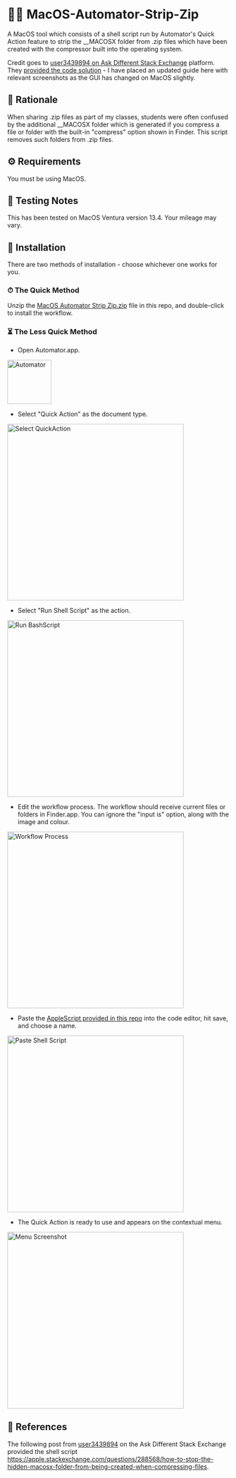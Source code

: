 # 👩‍💻 MacOS-Automator-Strip-Zip
A MacOS tool which consists of a shell script run by Automator's Quick Action feature to strip the __MACOSX folder from .zip files which have been created with the compressor built into the operating system.

Credit goes to <a href="https://apple.stackexchange.com/users/115523/user3439894">user3439894 on Ask Different Stack Exchange</a> platform. They <a href="https://apple.stackexchange.com/questions/288568/how-to-stop-the-hidden-macosx-folder-from-being-created-when-compressing-files">provided the code solution</a> - I have placed an updated guide here with relevant screenshots as the GUI has changed on MacOS slightly.


## 🤔 Rationale
When sharing .zip files as part of my classes, students were often confused by the additional __MACOSX folder which is generated if you compress a file or folder with the built-in "compress" option shown in Finder. This script removes such folders from .zip files.


## ⚙️ Requirements
You must be using MacOS.


## 🔨 Testing Notes
This has been tested on MacOS Ventura version 13.4. Your mileage may vary.

## 👾 Installation
There are two methods of installation - choose whichever one works for you.


### ⏱ The Quick Method
Unzip the <a href="https://github.com/Lynsay/MacOS-Automator-Strip-Zip/blob/main/MacOS-Automator-Strip-Zip.zip">MacOS Automator Strip Zip.zip</a> file in this repo, and double-click to install the workflow.

### ⏳ The Less Quick Method
- Open Automator.app.
<img src="https://raw.githubusercontent.com/Lynsay/MacOS-Automator-Presentation-Converter/main/gfx/Automator.png" alt="Automator" width="100"/>

- Select "Quick Action" as the document type.
<img src="https://raw.githubusercontent.com/Lynsay/MacOS-Automator-Presentation-Converter/main/gfx/SelectQuickAction.png" alt="Select QuickAction" width="400"/>

- Select "Run Shell Script" as the action.
<img src="https://raw.githubusercontent.com/Lynsay/MacOS-Automator-Presentation-Converter/main/gfx/RunBashScript.png" alt="Run BashScript" width="400"/>

- Edit the workflow process.  The workflow should receive current files or folders in Finder.app.  You can ignore the "input is" option, along with the image and colour.
<img src="https://raw.githubusercontent.com/Lynsay/MacOS-Automator-Presentation-Converter/main/gfx/WorkflowProcess.png" alt="Workflow Process" width="400"/>

- Paste the <a href="https://github.com/Lynsay/MacOS-Automator-Presentation-Converter/blob/main/PowerPoint-or-Keynote-to-PDF.applescript">AppleScript provided in this repo</a> into the code editor, hit save, and choose a name.
<img src="https://raw.githubusercontent.com/Lynsay/MacOS-Automator-Presentation-Converter/main/gfx/PasteShellScript.png" alt="Paste Shell Script" width="400"/>

- The Quick Action is ready to use and appears on the contextual menu.
<img src="https://raw.githubusercontent.com/Lynsay/MacOS-Automator-Presentation-Converter/main/gfx/QuickActionMenu.png" alt="Menu Screenshot" width="400"/>

## 📖 References
The following post from <a href="https://apple.stackexchange.com/users/115523/user3439894">user3439894</a> on the Ask Different Stack Exchange provided the shell script <a href="https://apple.stackexchange.com/questions/288568/how-to-stop-the-hidden-macosx-folder-from-being-created-when-compressing-files">https://apple.stackexchange.com/questions/288568/how-to-stop-the-hidden-macosx-folder-from-being-created-when-compressing-files</a>.
